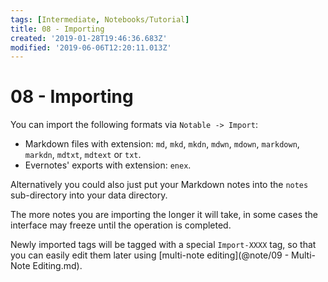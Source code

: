 ```yaml
---
tags: [Intermediate, Notebooks/Tutorial]
title: 08 - Importing
created: '2019-01-28T19:46:36.683Z'
modified: '2019-06-06T12:20:11.013Z'
---
```


# 08 - Importing

You can import the following formats via `Notable -> Import`:

- Markdown files with extension: `md`, `mkd`, `mkdn`, `mdwn`, `mdown`, `markdown`, `markdn`, `mdtxt`, `mdtext` or `txt`.
- Evernotes' exports with extension: `enex`.

Alternatively you could also just put your Markdown notes into the `notes` sub-directory into your data directory.

The more notes you are importing the longer it will take, in some cases the interface may freeze until the operation is completed.

Newly imported tags will be tagged with a special `Import-XXXX` tag, so that you can easily edit them later using [multi-note editing](@note/09 - Multi-Note Editing.md).
